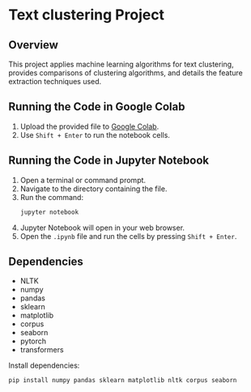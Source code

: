 # Text clustering Project

## Overview
This project applies machine learning algorithms for text clustering, provides comparisons of clustering algorithms, and details the feature extraction techniques used.

## Running the Code in Google Colab
1. Upload the provided file to [Google Colab](https://colab.research.google.com/).
2. Use `Shift + Enter` to run the notebook cells.

## Running the Code in Jupyter Notebook
1. Open a terminal or command prompt.
2. Navigate to the directory containing the file.
3. Run the command:
   ```bash
   jupyter notebook
4. Jupyter Notebook will open in your web browser.
5. Open the `.ipynb` file and run the cells by pressing `Shift + Enter`.
 
## Dependencies
- NLTK
- numpy
- pandas
- sklearn
- matplotlib
- corpus
- seaborn
- pytorch
- transformers
 
Install dependencies:
```bash
pip install numpy pandas sklearn matplotlib nltk corpus seaborn
```
